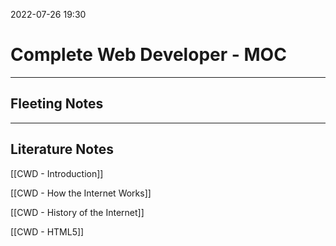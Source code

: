 2022-07-26 19:30
# Complete Web Developer - MOC
---
## Fleeting Notes


---
## Literature Notes
[[CWD - Introduction]]

[[CWD - How the Internet Works]]

[[CWD - History of the Internet]]

[[CWD - HTML5]]
